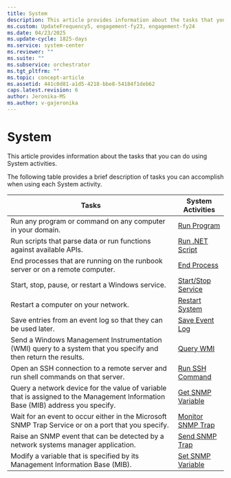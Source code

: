 ```yaml
---
title: System
description: This article provides information about the tasks that you can do using System activities. 
ms.custom: UpdateFrequency5, engagement-fy23, engagement-fy24
ms.date: 04/23/2025
ms.update-cycle: 1825-days
ms.service: system-center
ms.reviewer: ""
ms.suite: ""
ms.subservice: orchestrator
ms.tgt_pltfrm: ""
ms.topic: concept-article
ms.assetid: 441c0d81-a1d5-4218-bbe8-54184f1deb62
caps.latest.revision: 6
author: Jeronika-MS
ms.author: v-gajeronika
---
```

# System

This article provides information about the tasks that you can do using System activities.

The following table provides a brief description of tasks you can accomplish when using each System activity.  

|Tasks|System Activities|  
|-----------|-----------------------|  
|Run any program or command on any computer in your domain.|[Run Program](run-program.md)|  
|Run scripts that parse data or run functions against available APIs.|[Run .NET Script](run-net-script.md)|  
|End processes that are running on the runbook server or on a remote computer.|[End Process](end-process.md)|  
|Start, stop, pause, or restart a Windows service.|[Start/Stop Service](start-stop-service.md)|  
|Restart a computer on your network.|[Restart System](restart-system.md)|  
|Save entries from an event log so that they can be used later.|[Save Event Log](save-event-log.md)|  
|Send a Windows Management Instrumentation (WMI) query to a system that you specify and then return the results.|[Query WMI](query-wmi.md)|  
|Open an SSH connection to a remote server and run shell commands on that server.|[Run SSH Command](run-ssh-command.md)|  
|Query a network device for the value of variable that is assigned to the Management Information Base (MIB) address you specify.|[Get SNMP Variable](get-snmp-variable.md)|  
|Wait for an event to occur either in the Microsoft SNMP Trap Service or on a port that you specify.|[Monitor SNMP Trap](monitor-snmp-trap.md)|  
|Raise an SNMP event that can be detected by a network systems manager application.|[Send SNMP Trap](send-snmp-trap.md)|  
|Modify a variable that is specified by its Management Information Base (MIB).|[Set SNMP Variable](set-snmp-variable.md)|
